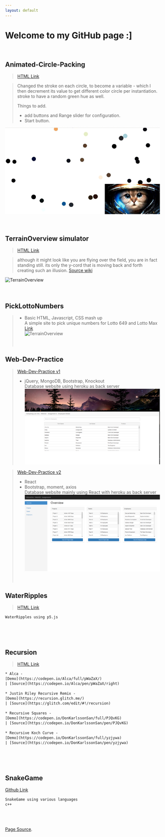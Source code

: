 ```yaml
---
layout: default
---
```

# Welcome to my GitHub page :]
<br/>

## Animated-Circle-Packing<br/>

>[HTML Link](https://hgleocho.github.io/Animated-Circle-Packing)

>Changed the stroke on each circle, to become a variable - which I then decrement its value to get different color circle per instantiation.
>stroke to have a random green hue as well.
>
>Things to add.
>+ add buttons and Range slider for configuration.
>+ Start button.
>
>
![Animated-Cicle-Packing](./assets/img/circlepacking.gif)
<br/><br/><br/>


## TerrainOverview simulator<br/>
>[HTML Link](https://hgleocho.github.io/TerrainOverview/)


>although it might look like you are flying over the field, you are in fact standing still.
its only the y-cord that is moving back and forth creating such an illusion.
>[Source wiki](http://flafla2.github.io/2014/08/09/perlinnoise.html)<br/>
>

![TerrainOverview](./assets/img/TerrainOverview.gif)
<br/><br/><br/>

## PickLottoNumbers
>- Basic HTML, Javascript, CSS mash up<br/>
> A simple site to pick unique numbers for Lotto 649 and Lotto Max<br/>
>[Link](https://hgleocho.github.io/PickLottoNumbers/)<br/>
![TerrainOverview](./assets/img/TerrainOverview.gif)
<br/><br/><br/>

## Web-Dev-Practice<br/>

>[Web-Dev-Practice v1](https://hgleocho.github.io/Web-Dev-Practice/)<br/>
>- jQuery, MongoDB, Bootstrap, Knockout<br/>
> Database website using heroku as back server<br/>
![webdevV1](./assets/img/webdevV1.png)

>[Web-Dev-Practice v2](https://hgleocho.github.io/Web-Dev-Practice-v2/)<br/>
>- React<br/>
>- Bootstrap, moment, axios<br/>
> Database website mainly using React with heroku as back server<br/>
![webdevV2](./assets/img/webdevV2.png)
<br/><br/><br/>

## WaterRipples<br/>

>[HTML Link](https://hgleocho.github.io/WaterRipples)<br/>
```
WaterRipples using p5.js
```
<br/><br/><br/>

## Recursion<br/>
>[HTML Link](https://hgleocho.github.io/Recursion)<br/>

```
* Alca - 
[Demo](https://codepen.io/Alca/full/pWaZaX/) 
| [Source](https://codepen.io/Alca/pen/pWaZaX/right)

* Justin Riley Recursive Remix - 
[Demo](https://recursion.glitch.me/) 
| [Source](https://glitch.com/edit/#!/recursion)

* Recursive Squares - 
[Demo](https://codepen.io/DonKarlssonSan/full/PJQvKG) 
| [Source](https://codepen.io/DonKarlssonSan/pen/PJQvKG)

* Recursive Koch Curve - 
[Demo](https://codepen.io/DonKarlssonSan/full/yzjywa) 
| [Source](https://codepen.io/DonKarlssonSan/pen/yzjywa)
```

<br/><br/><br/>


## SnakeGame

[Github Link](https://github.com/HGLeoCho/SnakeGame)

```
SnakeGame using various languages
c++
```

<br/><br/><br/>
[Page Source](./another-page.html).

